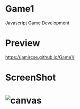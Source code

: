 # Game1
Javascript Game Development

# Preview

https://jamircse.github.io/Game1/

# ScreenShot

# ![canvas](https://user-images.githubusercontent.com/46633915/197403888-42a91620-0780-4539-ab9f-9b0467821e37.png)

